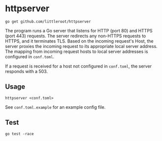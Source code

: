 # httpserver

```
go get github.com/littleroot/httpserver
```

The program runs a Go server that listens for HTTP (port 80) and HTTPS (port
443) requests. The server redirects any non-HTTPS requests to HTTPS, and it
terminates TLS. Based on the incoming request's Host, the server proxies the
incoming request to its appropriate local server address. The mapping from
incoming request hosts to local server addresses is configured in `conf.toml`.

If a request is received for a host not configured in `conf.toml`,
the server responds with a 503.

## Usage

```
httpserver <conf.toml>
```

See `conf.toml.example` for an example config file.

## Test

```
go test -race
```

